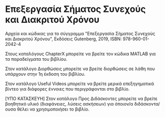 # Επεξεργασία Σήματος Συνεχούς και Διακριτού Χρόνου
Αρχεία και κώδικας για το σύγγραμμα "Επεξεργασία Σήματος Συνεχούς και Διακριτού Χρόνου", Εκδόσεις Gutenberg, 2019, ΙSBN: 978-960-01-2042-4

Στους καταλόγους ChapterX μπορείτε να βρείτε τον κώδικα MATLAB για τα παραδείγματα του βιβλίου. 

Στον κατάλογο Διορθώσεις μπορείτε να βρείτε διορθώσεις σε λάθη που υπάρχουν στην 1η έκδοση του βιβλίου.

Στον κατάλογο Useful Videos μπορείτε να βρείτε μερικά επεξηγηματικά βίντεο για διάφορες έννοιες που περιγράφονται στο βιβλίο.

[ΥΠΟ ΚΑΤΑΣΚΕΥΗ] Στον κατάλογο Προς Διδάσκοντες μπορείτε να βρείτε βοηθητικό υλικό (διαφάνειες, λύσεις ασκήσεων) για όποιον/α διδάσκοντα/ουσα θέλει να χρησιμοποιήσει το βιβλίο.
